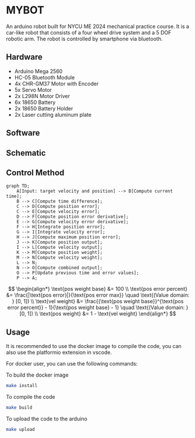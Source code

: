 # MYBOT

An arduino robot built for NYCU ME 2024 mechanical practice course. It is a car-like robot that consists of a four wheel drive system and a 5 DOF robotic arm. The robot is controlled by smartphone via bluetooth.

## Hardware

- Arduino Mega 2560
- HC-05 Bluetooth Module
- 4x CHR-GM37 Motor with Encoder
- 5x Servo Motor
- 2x L298N Motor Driver
- 6x 18650 Battery
- 2x 18650 Battery Holder
- 2x Laser cutting aluminum plate

## Software

## Schematic

## Control Method

```mermaid
graph TD;
    A[Input: target velocity and position] --> B[Compute current time];
    B --> C[Compute time difference];
    C --> D[Compute position error];
    C --> E[Compute velocity error];
    D --> F[Compute position error derivative];
    E --> G[Compute velocity error derivative];
    F --> H[Integrate position error];
    G --> I[Integrate velocity error];
    H --> J[Compute maximum position error];
    J --> K[Compute position output];
    I --> L[Compute velocity output];
    K --> M[Compute position weight];
    M --> N[Compute velocity weight];
    L --> N;
    N --> O[Compute combined output];
    O --> P[Update previous time and error values];
    P --> A;
```

$$
\begin{align*}
\text{pos weight base} &= 100 \\
\text{pos error percent} &= \frac{|\text{pos error}|}{\text{pos error max}} \quad \text{(Value domain: } [0, 1]) \\
\text{vel weight} &= \frac{{\text{pos weight base}}^{\text{pos error percent}} - 1}{\text{pos weight base} - 1} \quad \text{(Value domain: } [0, 1]) \\
\text{pos weight} &= 1 - \text{vel weight}
\end{align*}
$$

## Usage

It is recommended to use the docker image to compile the code, you can also use the platformio extension in vscode.

For docker user, you can use the following commands:

To build the docker image

```sh
make install
```

To compile the code

```sh
make build
```

To upload the code to the arduino

```sh
make upload
```
